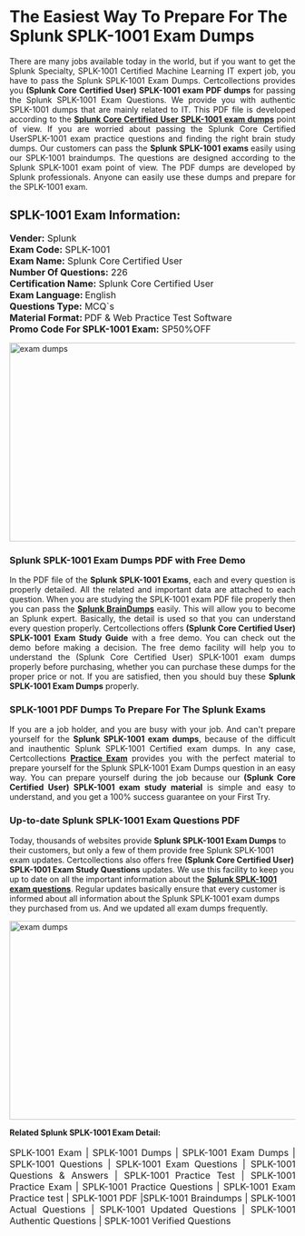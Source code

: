 <h1>The Easiest Way To Prepare For The Splunk SPLK-1001 Exam Dumps</h1> <p style="text-align:justify">There are many jobs available today in the world, but if you want to get the Splunk Specialty, SPLK-1001 Certified Machine Learning IT expert job, you have to pass the Splunk SPLK-1001 Exam Dumps. Certcollections provides you <strong>(Splunk Core Certified User) SPLK-1001 exam PDF dumps</strong> for passing the Splunk SPLK-1001 Exam Questions. We provide you with authentic SPLK-1001 dumps that are mainly related to IT. This PDF file is developed according to the <a href="https://www.certsofficial.com/splunk/splk-1001-questions"><strong>Splunk Core Certified User SPLK-1001 exam dumps</strong></a> point of view. If you are worried about passing the Splunk Core Certified UserSPLK-1001 exam practice questions and finding the right brain study dumps. Our customers can pass the <strong>Splunk SPLK-1001 exams </strong>easily using our SPLK-1001 braindumps. The questions are designed according to the Splunk SPLK-1001 exam point of view. The PDF dumps are developed by Splunk professionals. Anyone can easily use these dumps and prepare for the SPLK-1001 exam.</p> <h2><strong>SPLK-1001 Exam Information:</strong></h2> <p><span style="font-size:16px"><strong>Vender:</strong> Splunk<br /> <strong>Exam Code:</strong> SPLK-1001<br /> <strong>Exam Name:</strong> Splunk Core Certified User<br /> <strong>Number Of Questions:</strong> 226<br /> <strong>Certification Name:</strong> Splunk Core Certified User<br /> <strong>Exam Language: </strong>English<br /> <strong>Questions Type:</strong> MCQ`s<br /> <strong>Material Format: </strong>PDF & Web Practice Test Software<br /> <strong>Promo Code For SPLK-1001 Exam:</strong> SP50%OFF</span></p> <p><a href="https://www.certsofficial.com/splunk/splk-1001-questions" rel="no-follow"><img alt="exam dumps" src="https://www.certcollections.com/uploads/content/certsofficial.jpg" style="height:350px; width:750px" /></a></p> <h3><strong>Splunk SPLK-1001 Exam Dumps PDF with Free Demo</strong></h3> <p style="text-align:justify">In the PDF file of the <strong>Splunk SPLK-1001 Exams</strong>, each and every question is properly detailed. All the related and important data are attached to each question. When you are studying the SPLK-1001 exam PDF file properly then you can pass the <a href="https://www.certsofficial.com/splunk-dumps"><strong>Splunk BrainDumps</strong></a> easily. This will allow you to become an Splunk expert. Basically, the detail is used so that you can understand every question properly. Certcollections offers <strong>(Splunk Core Certified User) SPLK-1001 Exam Study Guide</strong> with a free demo. You can check out the demo before making a decision. The free demo facility will help you to understand the (Splunk Core Certified User) SPLK-1001 exam dumps properly before purchasing, whether you can purchase these dumps for the proper price or not. If you are satisfied, then you should buy these <strong>Splunk SPLK-1001 Exam Dumps</strong> properly.</p> <h3><strong>SPLK-1001 PDF Dumps To Prepare For The Splunk Exams</strong></h3> <p style="text-align:justify">If you are a job holder, and you are busy with your job. And can't prepare yourself for the <strong>Splunk SPLK-1001 exam dumps</strong>, because of the difficult and inauthentic Splunk SPLK-1001 Certified exam dumps. In any case, Certcollections <strong><a href="https://www.certsofficial.com/">Practice Exam</a></strong> provides you with the perfect material to prepare yourself for the Splunk SPLK-1001 Exam Dumps question in an easy way. You can prepare yourself during the job because our <strong>(Splunk Core Certified User) SPLK-1001 exam study material</strong> is simple and easy to understand, and you get a 100% success guarantee on your First Try.</p> <h3><strong>Up-to-date Splunk SPLK-1001 Exam Questions PDF</strong></h3> <p>Today, thousands of websites provide <strong>Splunk SPLK-1001 Exam Dumps</strong> to their customers, but only a few of them provide free Splunk SPLK-1001 exam updates. Certcollections also offers free <strong>(Splunk Core Certified User) SPLK-1001 Exam Study Questions</strong> updates. We use this facility to keep you up to date on all the important information about the <a href="https://www.certsofficial.com/splunk/splk-1001-questions"><strong>Splunk SPLK-1001 exam questions</strong></a>. Regular updates basically ensure that every customer is informed about all information about the Splunk SPLK-1001 exam dumps they purchased from us. And we updated all exam dumps frequently.</p> <p><a href="https://www.certsofficial.com/splunk/splk-1001-questions"><img alt="exam dumps " src="https://www.certcollections.com/uploads/content/certsofficial2.jpg" style="height:350px; width:750px" /></a></p> <p style="text-align:justify"><span style="font-size:14px"><strong>Related Splunk SPLK-1001 Exam Detail:</strong></span><br /> <br /> <span style="font-size:16px">SPLK-1001 Exam | SPLK-1001 Dumps | SPLK-1001 Exam Dumps | SPLK-1001 Questions | SPLK-1001 Exam Questions | SPLK-1001 Questions & Answers | SPLK-1001 Practice Test | SPLK-1001 Practice Exam | SPLK-1001 Practice Questions | SPLK-1001 Exam Practice test | SPLK-1001 PDF |SPLK-1001 Braindumps | SPLK-1001 Actual Questions | SPLK-1001 Updated Questions | SPLK-1001 Authentic Questions | SPLK-1001 Verified Questions</span></p>
